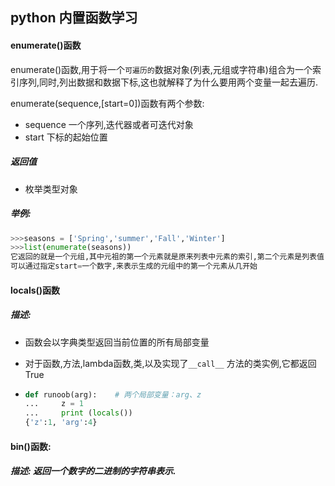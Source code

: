 ## python 内置函数学习

#### enumerate()函数

enumerate()函数,用于将一个`可遍历的`数据对象(列表,元组或字符串)组合为一个索引序列,同时,列出数据和数据下标,这也就解释了为什么要用两个变量一起去遍历.

enumerate(sequence,[start=0])函数有两个参数:

- sequence 一个序列,迭代器或者可迭代对象
- start 下标的起始位置

##### 返回值

- 枚举类型对象

##### 举例:

```python
>>>seasons = ['Spring','summer','Fall','Winter']
>>>list(enumerate(seasons))
它返回的就是一个元组,其中元祖的第一个元素就是原来列表中元素的索引,第二个元素是列表值.
可以通过指定start=一个数字,来表示生成的元组中的第一个元素从几开始
```

#### locals()函数

##### 描述:

- 函数会以字典类型返回当前位置的所有局部变量

- 对于函数,方法,lambda函数,类,以及实现了`__call__` 方法的类实例,它都返回True

- ```python
  def runoob(arg):    # 两个局部变量：arg、z
  ...     z = 1
  ...     print (locals())
  {'z':1, 'arg':4}
  ```

#### bin()函数:

##### 描述: 返回一个数字的二进制的字符串表示.
